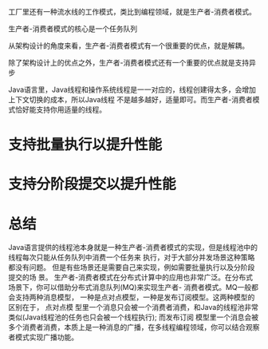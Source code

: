工厂里还有一种流水线的工作模式，类比到编程领域，就是生产者-消费者模式。 

生产者-消费者模式的核心是一个任务队列 

从架构设计的⻆度来看，生产者-消费者模式有一个很重要的优点，就是解耦。


除了架构设计上的优点之外，生产者-消费者模式还有一个重要的优点就是支持异步  

Java语言里，Java线程和操作系统线程是一一对应的，线程创建得太多，会增加上下文切换的成本，所以Java线程 不是越多越好，适量即可。而生产者-消费者模式恰好能支持你用适量的线程。


# 支持批量执行以提升性能 




# 支持分阶段提交以提升性能


# 总结
Java语言提供的线程池本身就是一种生产者-消费者模式的实现，但是线程池中的线程每次只能从任务队列中消费一个任务来 执行，对于大部分并发场景这种策略都没有问题。
但是有些场景还是需要自己来实现，例如需要批量执行以及分阶段提交的场 景。
生产者-消费者模式在分布式计算中的应用也非常广泛。在分布式场景下，你可以借助分布式消息队列(MQ)来实现生产者- 消费者模式。MQ一般都会支持两种消息模型，
一种是点对点模型，一种是发布订阅模型。这两种模型的区别在于，
点对点模 型里一个消息只会被一个消费者消费，和Java的线程池非常类似(Java线程池的任务也只会被一个线程执行);
而发布订阅 模型里一个消息会被多个消费者消费，本质上是一种消息的广播，在多线程编程领域，你可以结合观察者模式实现广播功能。